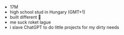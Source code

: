 - 17M
- high school stud in Hungary (GMT+1)
- built different 🗿
- me suck roket lague
- i slave ChatGPT to do little projects for my dirty needs
